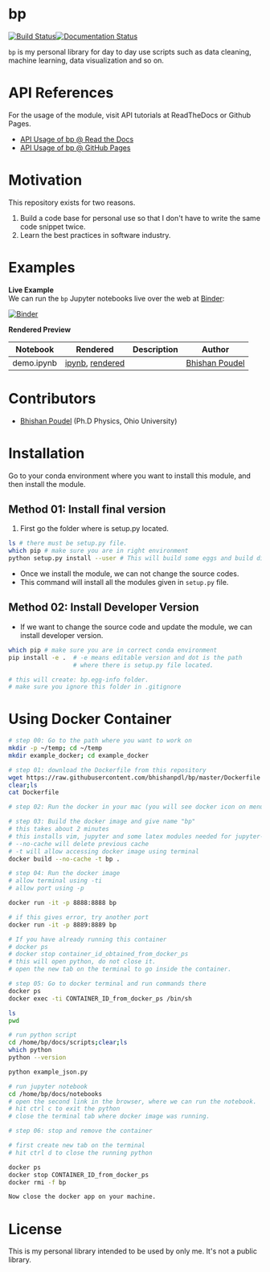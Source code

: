 # bp
[![Build Status](https://travis-ci.org/bhishanpdl/bp.svg?branch=master)](https://travis-ci.org/bhishanpdl/bp)[![Documentation Status](https://readthedocs.org/projects/bp/badge/?version=latest)](https://bp.readthedocs.io/en/latest/?badge=latest)

`bp` is my personal library for day to day use scripts such as data cleaning, machine learning, data visualization and so on.
# API References
For the usage of the module, visit API tutorials at ReadTheDocs or Github Pages.
- [API Usage of bp @ Read the Docs](https://bp.readthedocs.io/en/latest/)
- [API Usage of bp @ GitHub Pages](https://bhishanpdl.github.io/bp/)

# Motivation
This repository exists for two reasons.

1. Build a code base for personal use so that I don't have to write the same code snippet twice.
2. Learn the best practices in software industry.

# Examples

**Live Example**  
We can run the `bp` Jupyter notebooks live over the web at [Binder](http://mybinder.org):

[![Binder](http://mybinder.org/badge.svg)](http://mybinder.org/repo/bhishanpdl/bhishan)

**Rendered Preview**  

|  Notebook | Rendered   | Description  |  Author |
|---|---|---|---|
| demo.ipynb  | [ipynb](https://github.com/bhishanpdl/bp/blob/master/docs/notebooks/demo.ipynb), [rendered](https://nbviewer.jupyter.org/github/bhishanpdl/bp/blob/master/docs/notebooks/demo.ipynb)  |   | [Bhishan Poudel](https://bhishanpdl.github.io/)  |


# Contributors

* [Bhishan Poudel](https://bhishanpdl.github.io/) (Ph.D Physics, Ohio University)

# Installation
Go to your conda environment where you want to install this module, and then install the module.

## Method 01: Install final version
1. First go the folder where is setup.py located.
```bash
ls # there must be setup.py file.
which pip # make sure you are in right environment
python setup.py install --user # This will build some eggs and build directories.
```
- Once we install the module, we can not change the source codes.
- This command will install all the modules given in `setup.py` file.

## Method 02: Install Developer Version
- If we want to change the source code and update the module, we can install developer version.

```bash
which pip # make sure you are in correct conda environment
pip install -e .  # -e means editable version and dot is the path
                  # where there is setup.py file located.

# this will create: bp.egg-info folder.
# make sure you ignore this folder in .gitignore
```

# Using Docker Container
```bash
# step 00: Go to the path where you want to work on
mkdir -p ~/temp; cd ~/temp
mkdir example_docker; cd example_docker

# step 01: download the Dockerfile from this repository
wget https://raw.githubusercontent.com/bhishanpdl/bp/master/Dockerfile
clear;ls
cat Dockerfile

# step 02: Run the docker in your mac (you will see docker icon on menubar)

# step 03: Build the docker image and give name "bp"
# this takes about 2 minutes
# this installs vim, jupyter and some latex modules needed for jupyter-notebook
# --no-cache will delete previous cache
# -t will allow accessing docker image using terminal
docker build --no-cache -t bp .

# step 04: Run the docker image
# allow terminal using -ti
# allow port using -p

docker run -it -p 8888:8888 bp

# if this gives error, try another port
docker run -it -p 8889:8889 bp

# If you have already running this container
# docker ps
# docker stop container_id_obtained_from_docker_ps
# this will open python, do not close it.
# open the new tab on the terminal to go inside the container.

# step 05: Go to docker terminal and run commands there
docker ps
docker exec -ti CONTAINER_ID_from_docker_ps /bin/sh

ls
pwd

# run python script
cd /home/bp/docs/scripts;clear;ls
which python
python --version

python example_json.py

# run jupyter notebook
cd /home/bp/docs/notebooks
# open the second link in the browser, where we can run the notebook.
# hit ctrl c to exit the python
# close the terminal tab where docker image was running.

# step 06: stop and remove the container

# first create new tab on the terminal
# hit ctrl d to close the running python

docker ps
docker stop CONTAINER_ID_from_docker_ps
docker rmi -f bp

Now close the docker app on your machine.
```

# License
This is my personal library intended to be used by only me.
It's not a public library.
